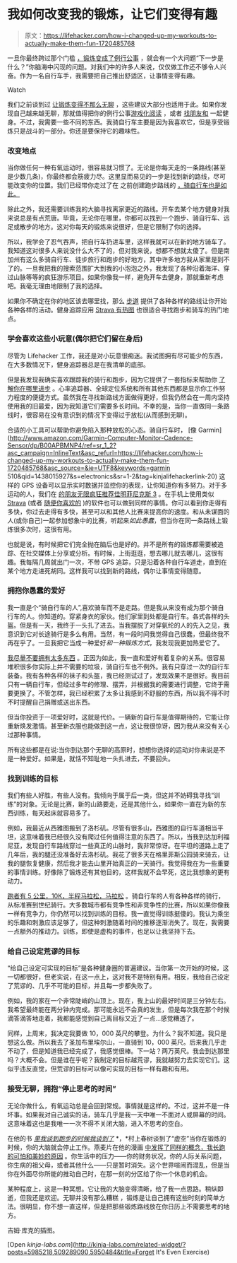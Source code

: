 # 我如何改变我的锻炼，让它们变得有趣

> 原文：<https://lifehacker.com/how-i-changed-up-my-workouts-to-actually-make-them-fun-1720485768>

一旦你最终跨过那个门槛 [，锻炼变成了例行公事](http://lifehacker.com/how-to-motivate-yourself-into-an-exercise-routine-youll-5950484) ，就会有一个大问题“下一步是什么？”你脑海中闪现的问题。对我们中的许多人来说，仅仅做工作还不够令人兴奋。作为一名自行车手，我需要把自己推出舒适区，让事情变得有趣。

Watch

我们之前谈到过 [让锻炼变得不那么无聊](https://lifehacker.com/how-can-i-make-my-workout-less-boring-1463764118) ，这些建议大部分也适用于此。如果你发现自己越来越无聊，那就值得把你的例行公事[游戏化](http://lifehacker.com/the-psychology-of-gamification-can-apps-keep-you-motiv-1521754385)[阅读](http://lifehacker.com/how-i-tricked-myself-into-loving-my-workout-509289090) ，或者 [找朋友和](http://lifehacker.com/how-can-i-fit-a-workout-into-my-daily-routine-5854874) 一起健身。不过，我需要一些不同的东西。我骑自行车主要是因为我喜欢它，但是享受锻炼只是战斗的一部分。你还是要保持它的趣味性。

### 改变地点

当你做任何一种有氧运动时，很容易就习惯了。无论是你每天走的一条路线(甚至是少数几条)，你最终都会筋疲力尽。这里显而易见的一步是找到新的路线，尽可能改变你的位置。我们已经带你走过了在 之前创建跑步路线的 [，骑自行车也是如此。](https://lifehacker.com/how-to-craft-the-perfect-running-route-1411125120)

除此之外，我还需要训练我的大脑寻找离家更近的路线。开车去某个地方健身对我来说总是有点荒唐。毕竟，无论你在哪里，你都可以找到一个跑步、骑自行车、远足或散步的地方。这对你每天的锻炼来说很好，但是它限制了你的选择。

所以，我学会了忍气吞声，把自行车扔进车里，这样我就可以在新的地方骑车了。我知道这对很多人来说没什么大不了的，但对我来说，想都不想就太傻了。但是南加州有这么多骑自行车、徒步旅行和跑步的好地方，其中许多地方我从家里是到不了的。一旦我把我的搜索范围扩大到我的小泡泡之外，我发现了各种沿着海洋、穿过山脉等等的疯狂游乐项目。如果你像我一样，避免开车去健身，那就重新考虑吧。我毫无理由地限制了我的选择。

如果你不确定在你的地区该去哪里找，那么 [步道](https://www.trails.com/) 提供了各种各样的路线让你开始各种各样的活动。健身追踪应用 [Strava 有热图](http://labs.strava.com/heatmap/#6/-120.90000/38.36000/blue/bike) 也很适合寻找跑步和骑车的热门地点。

### 学会喜欢这些小玩意(偶尔把它们留在身后)

尽管为 Lifehacker 工作，我还是对小玩意很痴迷。我试图拥有尽可能少的东西，在大多数情况下，健身追踪器总是在我清单的底部。

但是我发现我确实喜欢跟踪我的骑行和跑步，因为它提供了一套指标来帮助你 [了解你在哪里进步](https://lifehacker.com/how-to-make-the-most-of-your-fitness-tracker-without-f-5994256) 。心率追踪器、全球定位系统和所有其他东西都是显示你工作努力程度的便捷方式。虽然我在寻找新路线方面做得更好，但我仍然会在一周内坚持使用我的旧最爱，因为我知道它们需要多长时间。不幸的是，当你一直做同一条路线时，很容易在没有意识到的情况下变得过于放松(从而感到无聊)。

合适的小工具可以帮助你避免陷入那种放松的心态。骑自行车时， [像 Garmin](http://www.amazon.com/Garmin-Computer-Monitor-Cadence-Sensor/dp/B00APBMNP4/ref=sr_1_2?asc_campaign=InlineText&asc_refurl=https://lifehacker.com/how-i-changed-up-my-workouts-to-actually-make-them-fun-1720485768&asc_source=&ie=UTF8&keywords=garmin 510&qid=1438015927&s=electronics&sr=1-2&tag=kinjalifehackerlink-20) 这样的 GPS 设备可以显示实时数据并监控你的表现，让你知道你有多努力。对于多运动的人，我们在 [的朋友无限疯狂推荐佳明菲尼克斯 3](http://indefinitelywild.gizmodo.com/garmin-fenix-3-watch-review-the-smartwatch-for-outdoor-1697418455) 。在手机上使用类似 [Strava](https://www.strava.com) (或者 [随便你喜欢的](http://lifehacker.com/the-best-fitness-tracking-apps-for-every-type-of-exerci-1482693352) )的软件也可以做到同样的事情。你可以看到你走得有多快，你过去走得有多快，甚至可以和其他人比赛来提高你的速度。和从未谋面的人(或你自己)一起参加想象中的比赛，听起来*如此愚蠢*，但当你在同一条路线上锻炼很多次时，这很有用。

也就是说，有时候把它们完全抛在脑后也是好的。并不是所有的锻炼都需要被追踪、在社交媒体上分享或分析。有时候，上街逛逛，想去哪儿就去哪儿，这很有趣。我每隔几周就出门一次，不带 GPS 追踪，只是沿着各种自行车道走，直到在某个地方走进死胡同。这样我可以找到新的路线，偶尔让事情变得随意。

### 拥抱你愚蠢的爱好

我一直是个“骑自行车的人”,喜欢骑车而不是走路。但是我从来没有成为那个骑自行车的人。你知道的。穿紧身衣的家伙。他们家里到处都是自行车。各式各样的头盔。但是有一天，我终于一头扎了进去。当我摆脱了对穿氨纶的人的先入之见，我意识到它对长途骑行是多么有用。当然，有一段时间我觉得自己很蠢，但最终我不再在乎了。一旦我把它当成一种爱好*和一种锻炼方式*，我发现我更加热爱它了。

[我尽量不要拥有太多东西](https://lifehacker.com/what-ive-learned-from-moving-three-times-and-trashing-e-1710510176) 。正因为如此，我一直和爱好有着复杂的关系。很容易堆积很多你实际上并不需要的垃圾，骑自行车也不例外。我有只穿过一次的自行车装备。我有各种各样的袜子和头盔，我已经测试过了，发现效果不是很好。我目前只有一辆自行车，但经过多年的修理、摆弄，并根据我的需要进行调整，它终于需要更换了。不管怎样，我已经积累了太多让我感到不舒服的东西，所以我不得不时不时提醒自己捐赠或送出东西。

但当你投资于一项爱好时，这就是代价。一辆新的自行车是值得期待的，它能让你重新焕发激情。甚至新衣服也能做到这一点，这让我很惊讶，因为我从来没有关心过那种事情。

所有这些都是在说:当你到达那个无聊的高原时，想想你选择的运动对你来说是不是一种爱好。如果是，就恬不知耻地一头扎进去，不要回头。

### 找到训练的目标

我们有些人好胜，有些人没有。我倾向于属于后一类，但这并不妨碍我寻找“训练”的对象。无论是比赛，新的山路要走，还是其他什么，如果你一直在为新的东西训练，每天起床就容易多了。

例如，我最近从西雅图搬到了洛杉矶。尽管有很多山，西雅图的自行车道相当平坦，这意味着我已经很久没有爬过任何值得注意的东西了。所以，当我到达加利福尼亚，发现自行车路线穿过一些真正的山脉时，我非常惊讶。在平坦的道路上走了几年后，我的腿还没准备好去洛杉矶。我花了很多天在格里菲斯公园骑来骑去，让我的腿恢复健康，然后我才能去山里开始真正的一天骑行。我觉得我在为一些重要的事情训练。好像除了锻炼还有其他目的，这样我就不会早死，这比我想象的更有动力。

[跑者有 5 公里，10K，半程马拉松，马拉松](https://lifehacker.com/a-road-map-for-taking-your-running-to-the-next-level-1719785814) 。骑自行车的人有各种各样的骑行，从标准赛到世纪骑行。大多数城市都有竞争性和非竞争性的比赛，所以如果你像我一样有竞争力，你仍然可以找到训练的目标。我一直觉得训练挺傻的。我认为乘坐的乐趣和刺激应该足够了，但这种刺激随着时间的推移逐渐消失了。现在，我需要一点额外的推动力。训练，即使是虚构的事件，也足以让我坚持下去。

### 给自己设定荒谬的目标

“给自己设定可实现的目标”是各种健身圈的普遍建议。当你第一次开始的时候，这一切都很好，但老实说，在这一点上，这对我不是特别有用。相反，我给自己设定了荒谬的、几乎不可能的目标，并且每一步都失败了。

例如，我的家在一个非常陡峭的山顶上。现在，我上山的最好时间是三分钟左右。我希望最终能在两分钟内完成。那可能永远不会真的发生，但是每次我在那个时候滴答滴答地走着，我都能感觉到自己离目标又近了一点...感觉糟透了。

同样，上周末，我决定我要做 10，000 英尺的攀登。为什么？我不知道。我只是想这么做。所以我去了圣加布里埃尔山，一直骑到 10，000 英尺。后来我几乎走不动了，但是知道我已经完成了，我感觉很棒。下一站？两万英尺。我会到达那里吗？大概不会。但是谁在乎呢？我制定的目标越荒谬，我就越努力去实现它们。这似乎违反直觉，但荒谬的目标可以像可实现的目标一样有趣和有用。

### 接受无聊，拥抱“停止思考的时间”

无论你做什么，有氧运动总是会回到常规。事情就是这样的。不过，这并不是一件坏事。如果我对自己诚实的话，骑车几乎是我一天中唯一不面对人或屏幕的时间。这意味着这也是我唯一一次不得不关闭大脑，进入不思考的空白。

在他的书 [*里我谈到跑步的时候我谈到了*](http://www.amazon.com/What-About-Running-Vintage-International/dp/0307389839?asc_campaign=InlineText&asc_refurl=https://lifehacker.com/how-i-changed-up-my-workouts-to-actually-make-them-fun-1720485768&asc_source=&tag=kinjalifehackerlink-20) *，*村上春树谈到了“虚空”当你在锻炼的时候，你的大脑就会停止工作。燕麦片在他的漫画 [中发挥了同样的概念，我长跑的可怕和美妙的原因](http://theoatmeal.com/comics/running6) 。你生活中的压力——你的财务状况，你的人际关系问题，你生病的祖父母，或者其他什么——只是暂时消失。这个世界喧闹而混乱，但是当你在外面尽你所能的推动自己时，在那一刻的分区给了你一个休息的机会。

某种程度上，这是一种冥想。它让我的大脑变得清晰，给了我一点思路。稍纵即逝，但我还是欢迎。无聊并没有那么糟糕 ，锻炼是让自己拥有这些时刻的简单方法。很明显，你不想一直这样，但是把那些锻炼路线放在你日历上不需要思考的地方。

吉姆·库克的插图。

[Open *kinja-labs.com*](http://kinja-labs.com/related-widget/?posts=5985218,509289090,5950484&title=Forget It's Even Exercise)